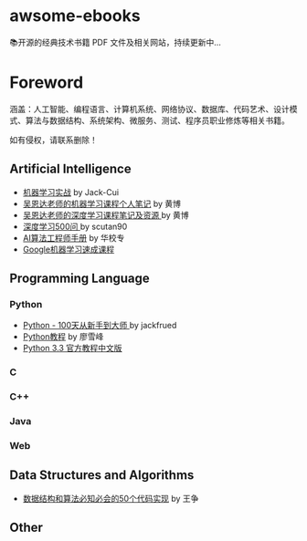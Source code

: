 # awsome-ebooks
📚开源的经典技术书籍 PDF 文件及相关网站，持续更新中...

# Foreword

涵盖：人工智能、编程语言、计算机系统、网络协议、数据库、代码艺术、设计模式、算法与数据结构、系统架构、微服务、测试、程序员职业修炼等相关书籍。

如有侵权，请联系删除！

## Artificial Intelligence
- [机器学习实战](https://github.com/Jack-Cherish/Machine-Learning) by Jack-Cui
- [吴恩达老师的机器学习课程个人笔记](https://github.com/fengdu78/Coursera-ML-AndrewNg-Notes ) by 黄博
- [吴恩达老师的深度学习课程笔记及资源 ](https://github.com/fengdu78/deeplearning_ai_books ) by 黄博
- [深度学习500问 ](https://github.com/scutan90/DeepLearning-500-questions ) by scutan90
- [AI算法工程师手册](https://github.com/Jack-Cherish/Machine-Learning) by 华校专
- [Google机器学习速成课程](https://developers.google.cn/machine-learning/crash-course/)
## Programming Language



### Python
- [Python - 100天从新手到大师 ](https://github.com/jackfrued/Python-100-Days ) by jackfrued
- [Python教程](https://www.liaoxuefeng.com/wiki/1016959663602400) by 廖雪峰
- [Python 3.3 官方教程中文版](http://www.pythondoc.com/pythontutorial3/index.html)
### C



### C++



### Java



### Web



## Data Structures and Algorithms
- [数据结构和算法必知必会的50个代码实现](https://github.com/wangzheng0822/algo) by 王争

## Other



 
